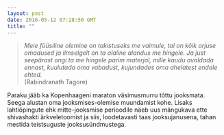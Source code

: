 ```yaml
---
layout: post
date: 2016-05-12 07:28:50 GMT
title: ""
---
```

<blockquote><p><i>

Meie füüsiline olemine on takistuseks me vaimule, tal on kõik orjuse omadused ja ilmselgelt on ta alaline alandus me hingele. Ja just seepärast ongi ta me hingele parim materjal, mille kaudu avaldada ennast, kuulutada oma vabadust, kujundades oma ahelatest endale ehted. <br></i>(Rabindranath Tagore)<br></p></blockquote><p>Paraku jääb ka Kopenhaageni maraton väsimusmurru tõttu jooksmata. Seega alustan oma jooksmises-olemise muundamist kohe. Lisaks lahtiõpingute ehk mitte-jooksmise perioodile näeb uus mängukava ette shivashakti ärkveletoomist ja siis, loodetavasti taas jooksujanusena, tahan mestida teistsuguste jooksusündmustega.&nbsp;</p>